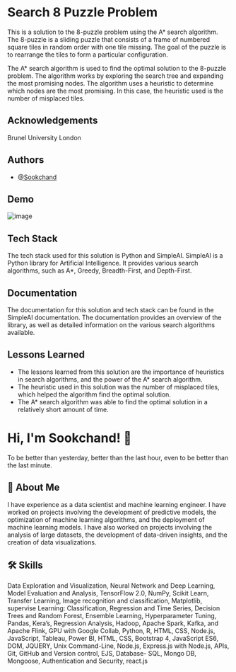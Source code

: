 
# Search 8 Puzzle Problem
This is a solution to the 8-puzzle problem using the A* search algorithm. The 8-puzzle is a sliding puzzle that consists of a frame of numbered square tiles in random order with one tile missing. The goal of the puzzle is to rearrange the tiles to form a particular configuration.

The A* search algorithm is used to find the optimal solution to the 8-puzzle problem. The algorithm works by exploring the search tree and expanding the most promising nodes. The algorithm uses a heuristic to determine which nodes are the most promising. In this case, the heuristic used is the number of misplaced tiles.
## Acknowledgements
Brunel University London

## Authors

- [@Sookchand](https://github.com/Sookchand)


## Demo

![image](https://user-images.githubusercontent.com/34344439/210081050-a753f428-4126-4d06-9eb6-ed13df91a51f.png)


## Tech Stack

The tech stack used for this solution is Python and SimpleAI. SimpleAI is a Python library for Artificial Intelligence. It provides various search algorithms, such as A*, Greedy, Breadth-First, and Depth-First.

## Documentation
The documentation for this solution and tech stack can be found in the SimpleAI documentation. The documentation provides an overview of the library, as well as detailed information on the various search algorithms available.
## Lessons Learned
- The lessons learned from this solution are the importance of heuristics in search algorithms, and the power of the A* search algorithm.
- The heuristic used in this solution was the number of misplaced tiles, which helped the algorithm find the optimal solution.
-  The A* search algorithm was able to find the optimal solution in a relatively short amount of time.
# Hi, I'm Sookchand! 👋

To be better than yesterday, better than the last hour, even to be better than the last
minute.
## 🚀 About Me
I have experience as a data scientist and machine learning engineer. I have worked on
projects involving the development of predictive models, the optimization of machine
learning algorithms, and the deployment of machine learning models. I have also worked on
projects involving the analysis of large datasets, the development of data-driven insights,
and the creation of data visualizations.
## 🛠 Skills
Data Exploration and Visualization, Neural Network and Deep Learning, Model Evaluation
and Analysis, TensorFlow 2.0, NumPy, Scikit Learn, Transfer Learning, Image recognition and
classification, Matplotlib, supervise Learning: Classification, Regression and Time Series,
Decision Trees and Random Forest, Ensemble Learning, Hyperparameter Tuning, Pandas,
Kera’s, Regression Analysis, Hadoop, Apache Spark, Kafka, and Apache Flink, GPU with
Google Collab, Python, R, HTML, CSS, Node.js, JavaScript, Tableau, Power BI, HTML, CSS,
Bootstrap 4, JavaScript ES6, DOM, JQUERY, Unix Command-Line, Node.js, Express.js with Node.js,
APIs, Git, GitHub and Version control, EJS, Database- SQL, Mongo DB, Mongoose, Authentication and
Security, react.js
